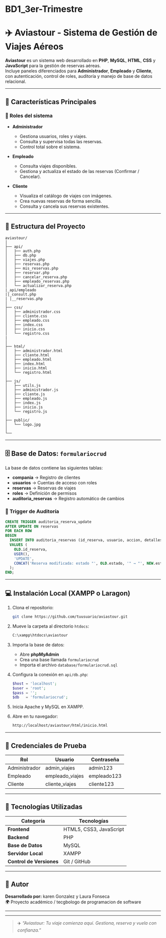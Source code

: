 # BD1_3er-Trimestre
# ✈️ Aviastour - Sistema de Gestión de Viajes Aéreos

**Aviastour** es un sistema web desarrollado en **PHP**, **MySQL**, **HTML**, **CSS** y **JavaScript** para la gestión de reservas aéreas.  
Incluye paneles diferenciados para **Administrador**, **Empleado** y **Cliente**, con autenticación, control de roles, auditoría y manejo de base de datos relacional.

---

## 🚀 Características Principales

### 👤 Roles del sistema
- **Administrador**
  - Gestiona usuarios, roles y viajes.
  - Consulta y supervisa todas las reservas.
  - Control total sobre el sistema.

- **Empleado**
  - Consulta viajes disponibles.
  - Gestiona y actualiza el estado de las reservas (Confirmar / Cancelar).

- **Cliente**
  - Visualiza el catálogo de viajes con imágenes.
  - Crea nuevas reservas de forma sencilla.
  - Consulta y cancela sus reservas existentes.

---

## 🧩 Estructura del Proyecto

```
aviastour/
│
├── api/
│   ├── auth.php
│   ├── db.php
│   ├── viajes.php
│   ├── reservas.php
│   ├── mis_reservas.php
│   ├── reservar.php
│   ├── cancelar_reserva.php
│   ├── empleado_reservas.php
│   └── actualizar_reserva.php
|_api/empleado
||_consult.php
| |__reservas.php
│
├── css/
│   ├── administrador.css
│   ├── cliente.css
│   ├── empleado.css
│   ├── index.css
│   ├── inicio.css
│   └── registro.css
|    
│
├── html/
│   ├── administrador.html
│   ├── cliente.html
│   ├── empleado.html
│   ├── index.html
│   ├── inicio.html
│   └── registro.html
│
├── js/
│   ├── utils.js
│   ├── administrador.js
│   ├── cliente.js
│   ├── empleado.js
│   ├── index.js
│   ├── inicio.js
│   └── registro.js
│
├── public/
│   └── logo.jpg
│
└── 
```

---

## 🗄️ Base de Datos: `formulariocrud`

La base de datos contiene las siguientes tablas:

- **compania** → Registro de clientes
- **usuarios** → Cuentas de acceso con roles
- **reservas** → Reservas de viajes
- **roles** → Definición de permisos
- **auditoria_reservas** → Registro automático de cambios

### 🎯 Trigger de Auditoría
```sql
CREATE TRIGGER auditoria_reserva_update
AFTER UPDATE ON reservas
FOR EACH ROW
BEGIN
  INSERT INTO auditoria_reservas (id_reserva, usuario, accion, detalles)
  VALUES (
    OLD.id_reserva,
    USER(),
    'UPDATE',
    CONCAT('Reserva modificada: estado "', OLD.estado, '" → "', NEW.estado, '"')
  );
END;
```

---

## 💻 Instalación Local (XAMPP o Laragon)

1. Clona el repositorio:
   ```bash
   git clone https://github.com/tuusuario/aviastour.git
   ```

2. Mueve la carpeta al directorio `htdocs`:
   ```bash
   C:\xampp\htdocs\aviastour
   ```

3. Importa la base de datos:
   - Abre **phpMyAdmin**
   - Crea una base llamada `formulariocrud`
   - Importa el archivo `database/formulariocrud.sql`

4. Configura la conexión en `api/db.php`:
   ```php
   $host = 'localhost';
   $user = 'root';
   $pass = '';
   $db   = 'formulariocrud';
   ```

5. Inicia Apache y MySQL en XAMPP.

6. Abre en tu navegador:
   ```bash
   http://localhost/aviastour/html/inicio.html
   ```

---

## 🔐 Credenciales de Prueba

| Rol | Usuario | Contraseña |
|------|----------|-------------|
| Administrador | admin_viajes | admin123 |
| Empleado | empleado_viajes | empleado123 |
| Cliente | cliente_viajes | cliente123 |

---

## 🧠 Tecnologías Utilizadas

| Categoría | Tecnologías |
|------------|-------------|
| **Frontend** | HTML5, CSS3, JavaScript |
| **Backend** | PHP |
| **Base de Datos** | MySQL |
| **Servidor Local** | XAMPP |
| **Control de Versiones** | Git / GitHub |

---

## 🧾 Autor

**Desarrollado por:** karen Gonzalez y Laura Fonseca   
🌍 Proyecto académico / tecgbologo de programacion de software

---


---

> ✈️ *“Aviastour: Tu viaje comienza aquí. Gestiona, reserva y vuela con confianza.”*
